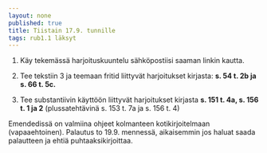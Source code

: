 ```yaml
---
layout: none
published: true
title: Tiistain 17.9. tunnille
tags: rub1.1 läksyt
---
```

1. Käy tekemässä harjoituskuuntelu sähköpostiisi saaman linkin kautta.

2. Tee tekstiin 3 ja teemaan fritid liittyvät harjoitukset kirjasta: **s. 54 t. 2b ja s. 66 t. 5c.**

3. Tee substantiivin käyttöön liittyvät harjoitukset kirjasta **s. 151 t. 4a, s. 156 t. 1 ja 2** (plussatehtävinä s. 153 t. 7a ja s. 156 t. 4)

Emendedissä on valmiina ohjeet kolmanteen kotikirjoitelmaan (vapaaehtoinen). Palautus to 19.9. mennessä, aikaisemmin jos haluat saada palautteen ja ehtiä puhtaaksikirjoittaa.